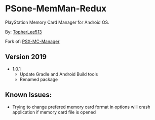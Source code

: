 # PSone-MemMan-Redux
PlayStation Memory Card Manager for Android OS.

By: [TopherLee513](https://github.com/TopherLee513)

Fork of: [PSX-MC-Manager](https://github.com/neko68k/PSX-MC-Manager)

## Version 2019
- 1.0.1
    - Update Gradle and Android Build tools
    - Renamed package
 
## Known Issues:
- Trying to change prefered memory card format in options will crash application if memory card file is opened
